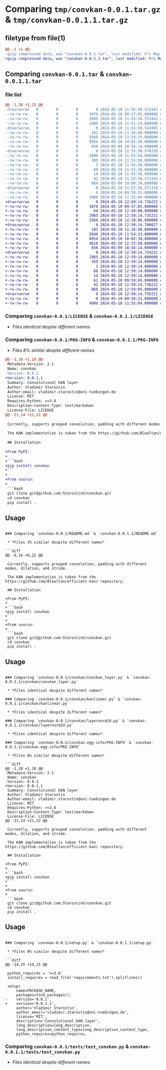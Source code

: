 # Comparing `tmp/convkan-0.0.1.tar.gz` & `tmp/convkan-0.0.1.1.tar.gz`

## filetype from file(1)

```diff
@@ -1 +1 @@
-gzip compressed data, was "convkan-0.0.1.tar", last modified: Fri May 10 11:55:58 2024, max compression
+gzip compressed data, was "convkan-0.0.1.1.tar", last modified: Fri May 10 12:50:14 2024, max compression
```

## Comparing `convkan-0.0.1.tar` & `convkan-0.0.1.1.tar`

### file list

```diff
@@ -1,20 +1,23 @@
-drwxrwxrwx   0        0        0        0 2024-05-10 11:55:58.572443 convkan-0.0.1/
--rw-rw-rw-   0        0        0     1079 2024-05-10 09:37:05.000000 convkan-0.0.1/LICENSE
--rw-rw-rw-   0        0        0     2896 2024-05-10 11:55:58.572443 convkan-0.0.1/PKG-INFO
--rw-rw-rw-   0        0        0     2499 2024-05-10 11:51:14.000000 convkan-0.0.1/README.md
-drwxrwxrwx   0        0        0        0 2024-05-10 11:55:58.541805 convkan-0.0.1/convkan/
--rw-rw-rw-   0        0        0      182 2024-05-10 11:26:48.000000 convkan-0.0.1/convkan/__init__.py
--rw-rw-rw-   0        0        0     5640 2024-05-10 11:54:33.000000 convkan-0.0.1/convkan/convkan_layer.py
--rw-rw-rw-   0        0        0     8954 2024-05-10 10:02:30.000000 convkan-0.0.1/convkan/kanlinear.py
--rw-rw-rw-   0        0        0      656 2024-05-09 18:56:14.000000 convkan-0.0.1/convkan/layernorm2d.py
-drwxrwxrwx   0        0        0        0 2024-05-10 11:55:58.570326 convkan-0.0.1/convkan.egg-info/
--rw-rw-rw-   0        0        0     2896 2024-05-10 11:55:58.000000 convkan-0.0.1/convkan.egg-info/PKG-INFO
--rw-rw-rw-   0        0        0      309 2024-05-10 11:55:58.000000 convkan-0.0.1/convkan.egg-info/SOURCES.txt
--rw-rw-rw-   0        0        0        1 2024-05-10 11:55:58.000000 convkan-0.0.1/convkan.egg-info/dependency_links.txt
--rw-rw-rw-   0        0        0       60 2024-05-10 11:55:58.000000 convkan-0.0.1/convkan.egg-info/requires.txt
--rw-rw-rw-   0        0        0       14 2024-05-10 11:55:58.000000 convkan-0.0.1/convkan.egg-info/top_level.txt
--rw-rw-rw-   0        0        0       42 2024-05-10 11:55:58.572443 convkan-0.0.1/setup.cfg
--rw-rw-rw-   0        0        0      864 2024-05-09 19:00:34.000000 convkan-0.0.1/setup.py
-drwxrwxrwx   0        0        0        0 2024-05-10 11:55:58.571319 convkan-0.0.1/tests/
--rw-rw-rw-   0        0        0        0 2024-05-10 09:58:31.000000 convkan-0.0.1/tests/__init__.py
--rw-rw-rw-   0        0        0     4906 2024-05-10 11:55:04.000000 convkan-0.0.1/tests/test_convkan.py
+drwxrwxrwx   0        0        0        0 2024-05-10 12:50:14.736222 convkan-0.0.1.1/
+-rw-rw-rw-   0        0        0     1079 2024-05-10 09:37:05.000000 convkan-0.0.1.1/LICENSE
+-rw-rw-rw-   0        0        0       64 2024-05-10 12:49:00.000000 convkan-0.0.1.1/MANIFEST.in
+-rw-rw-rw-   0        0        0     2965 2024-05-10 12:50:14.735221 convkan-0.0.1.1/PKG-INFO
+-rw-rw-rw-   0        0        0     2566 2024-05-10 12:18:06.000000 convkan-0.0.1.1/README.md
+drwxrwxrwx   0        0        0        0 2024-05-10 12:50:14.700827 convkan-0.0.1.1/convkan/
+-rw-rw-rw-   0        0        0      182 2024-05-10 11:26:48.000000 convkan-0.0.1.1/convkan/__init__.py
+-rw-rw-rw-   0        0        0     5640 2024-05-10 11:54:33.000000 convkan-0.0.1.1/convkan/convkan_layer.py
+-rw-rw-rw-   0        0        0     8954 2024-05-10 10:02:30.000000 convkan-0.0.1.1/convkan/kanlinear.py
+-rw-rw-rw-   0        0        0     9618 2024-05-10 12:33:50.000000 convkan-0.0.1.1/convkan/kanresnet.py
+-rw-rw-rw-   0        0        0      656 2024-05-09 18:56:14.000000 convkan-0.0.1.1/convkan/layernorm2d.py
+drwxrwxrwx   0        0        0        0 2024-05-10 12:50:14.734221 convkan-0.0.1.1/convkan.egg-info/
+-rw-rw-rw-   0        0        0     2965 2024-05-10 12:50:14.000000 convkan-0.0.1.1/convkan.egg-info/PKG-INFO
+-rw-rw-rw-   0        0        0      359 2024-05-10 12:50:14.000000 convkan-0.0.1.1/convkan.egg-info/SOURCES.txt
+-rw-rw-rw-   0        0        0        1 2024-05-10 12:50:14.000000 convkan-0.0.1.1/convkan.egg-info/dependency_links.txt
+-rw-rw-rw-   0        0        0       60 2024-05-10 12:50:14.000000 convkan-0.0.1.1/convkan.egg-info/requires.txt
+-rw-rw-rw-   0        0        0       14 2024-05-10 12:50:14.000000 convkan-0.0.1.1/convkan.egg-info/top_level.txt
+-rw-rw-rw-   0        0        0       62 2024-05-10 09:59:45.000000 convkan-0.0.1.1/requirements.txt
+-rw-rw-rw-   0        0        0       42 2024-05-10 12:50:14.736222 convkan-0.0.1.1/setup.cfg
+-rw-rw-rw-   0        0        0      866 2024-05-10 12:50:05.000000 convkan-0.0.1.1/setup.py
+drwxrwxrwx   0        0        0        0 2024-05-10 12:50:14.735221 convkan-0.0.1.1/tests/
+-rw-rw-rw-   0        0        0        0 2024-05-10 09:58:31.000000 convkan-0.0.1.1/tests/__init__.py
+-rw-rw-rw-   0        0        0     4906 2024-05-10 11:55:04.000000 convkan-0.0.1.1/tests/test_convkan.py
```

### Comparing `convkan-0.0.1/LICENSE` & `convkan-0.0.1.1/LICENSE`

 * *Files identical despite different names*

### Comparing `convkan-0.0.1/PKG-INFO` & `convkan-0.0.1.1/PKG-INFO`

 * *Files 8% similar despite different names*

```diff
@@ -1,10 +1,10 @@
 Metadata-Version: 2.1
 Name: convkan
-Version: 0.0.1
+Version: 0.0.1.1
 Summary: Convolutional KAN layer
 Author: Vladimir Starostin
 Author-email: vladimir.starostin@uni-tuebingen.de
 License: MIT
 Requires-Python: >=3.8
 Description-Content-Type: text/markdown
 License-File: LICENSE
@@ -21,14 +21,22 @@
 
 Currently, supports grouped convolution, padding with different modes, dilation, and stride. 
 
 The KAN implementation is taken from the https://github.com/Blealtan/efficient-kan/ repository.
 
 ## Installation
 
+From PyPI:
+
+```bash
+pip install convkan
+```
+
+From source:
+
 ```bash
 git clone git@github.com:StarostinV/convkan.git
 cd convkan
 pip install .
 ```
 
 ## Usage
```

### Comparing `convkan-0.0.1/README.md` & `convkan-0.0.1.1/README.md`

 * *Files 3% similar despite different names*

```diff
@@ -6,14 +6,22 @@
 
 Currently, supports grouped convolution, padding with different modes, dilation, and stride. 
 
 The KAN implementation is taken from the https://github.com/Blealtan/efficient-kan/ repository.
 
 ## Installation
 
+From PyPI:
+
+```bash
+pip install convkan
+```
+
+From source:
+
 ```bash
 git clone git@github.com:StarostinV/convkan.git
 cd convkan
 pip install .
 ```
 
 ## Usage
```

### Comparing `convkan-0.0.1/convkan/convkan_layer.py` & `convkan-0.0.1.1/convkan/convkan_layer.py`

 * *Files identical despite different names*

### Comparing `convkan-0.0.1/convkan/kanlinear.py` & `convkan-0.0.1.1/convkan/kanlinear.py`

 * *Files identical despite different names*

### Comparing `convkan-0.0.1/convkan/layernorm2d.py` & `convkan-0.0.1.1/convkan/layernorm2d.py`

 * *Files identical despite different names*

### Comparing `convkan-0.0.1/convkan.egg-info/PKG-INFO` & `convkan-0.0.1.1/convkan.egg-info/PKG-INFO`

 * *Files 8% similar despite different names*

```diff
@@ -1,10 +1,10 @@
 Metadata-Version: 2.1
 Name: convkan
-Version: 0.0.1
+Version: 0.0.1.1
 Summary: Convolutional KAN layer
 Author: Vladimir Starostin
 Author-email: vladimir.starostin@uni-tuebingen.de
 License: MIT
 Requires-Python: >=3.8
 Description-Content-Type: text/markdown
 License-File: LICENSE
@@ -21,14 +21,22 @@
 
 Currently, supports grouped convolution, padding with different modes, dilation, and stride. 
 
 The KAN implementation is taken from the https://github.com/Blealtan/efficient-kan/ repository.
 
 ## Installation
 
+From PyPI:
+
+```bash
+pip install convkan
+```
+
+From source:
+
 ```bash
 git clone git@github.com:StarostinV/convkan.git
 cd convkan
 pip install .
 ```
 
 ## Usage
```

### Comparing `convkan-0.0.1/setup.py` & `convkan-0.0.1.1/setup.py`

 * *Files 0% similar despite different names*

```diff
@@ -14,15 +14,15 @@
 
 python_requires = '>=3.8'
 install_requires = read_file('requirements.txt').splitlines()
 
 setup(
     name=PACKAGE_NAME,
     packages=find_packages(),
-    version='0.0.1',
+    version='0.0.1.1',
     author='Vladimir Starostin',
     author_email='vladimir.starostin@uni-tuebingen.de',
     license='MIT',
     description='Convolutional KAN layer',
     long_description=long_description,
     long_description_content_type=long_description_content_type,
     python_requires=python_requires,
```

### Comparing `convkan-0.0.1/tests/test_convkan.py` & `convkan-0.0.1.1/tests/test_convkan.py`

 * *Files identical despite different names*


